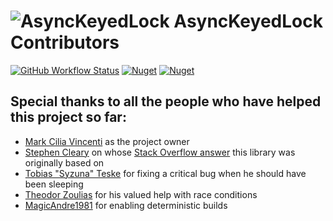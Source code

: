 # ![AsyncKeyedLock](https://raw.githubusercontent.com/MarkCiliaVincenti/AsyncKeyedLock/master/logo32.png) AsyncKeyedLock Contributors
[![GitHub Workflow Status](https://img.shields.io/github/actions/workflow/status/MarkCiliaVincenti/AsyncKeyedLock/dotnet.yml?branch=master&logo=github&style=for-the-badge)](https://actions-badge.atrox.dev/MarkCiliaVincenti/AsyncKeyedLock/goto?ref=master) [![Nuget](https://img.shields.io/nuget/v/AsyncKeyedLock?label=AsyncKeyedLock&logo=nuget&style=for-the-badge)](https://www.nuget.org/packages/AsyncKeyedLock) [![Nuget](https://img.shields.io/nuget/dt/AsyncKeyedLock?logo=nuget&style=for-the-badge)](https://www.nuget.org/packages/AsyncKeyedLock)

## Special thanks to all the people who have helped this project so far:

  * [Mark Cilia Vincenti](https://github.com/MarkCiliaVincenti) as the project owner
  * [Stephen Cleary](https://github.com/StephenCleary) on whose [Stack Overflow answer](https://stackoverflow.com/questions/31138179/asynchronous-locking-based-on-a-key/31194647#31194647) this library was originally based on
  * [Tobias "Syzuna" Teske](https://github.com/Syzuna) for fixing a critical bug when he should have been sleeping
  * [Theodor Zoulias](https://github.com/theodorzoulias) for his valued help with race conditions
  * [MagicAndre1981](https://github.com/MagicAndre1981) for enabling deterministic builds
